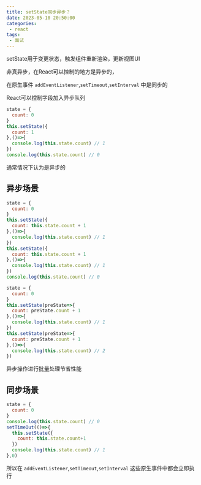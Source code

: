 ```yaml
---
title: setState同步异步？
date: 2023-05-10 20:50:00
categories:
 - react
tags:
 - 面试
---
```


setState用于变更状态，触发组件重新渲染，更新视图UI

非真异步，在React可以控制的地方是异步的，

在原生事件 `addEventListener`,`setTimeout`,`setInterval` 中是同步的

React可以控制字段加入异步队列

```js
state = {
  count: 0
}
this.setState({
  count: 1
},()=>{
  console.log(this.state.count) // 1
})
console.log(this.state.count) // 0
```
通常情况下认为是异步的

## 异步场景
```js
state = {
  count: 0
}
this.setState({
  count: this.state.count + 1
},()=>{
  console.log(this.state.count) // 1
})
this.setState({
  count: this.state.count + 1
},()=>{
  console.log(this.state.count) // 1
})
console.log(this.state.count) // 0
```

```js
state = {
  count: 0
}
this.setState(preState=>{
  count: preState.count + 1
},()=>{
  console.log(this.state.count) // 1
})
this.setState(preState=>{
  count: preState.count + 1
},()=>{
  console.log(this.state.count) // 2
})
```

异步操作进行批量处理节省性能

## 同步场景

```js
state = {
  count: 0
}
console.log(this.state.count) // 0
setTimeOut(()=>{
  this.setState({
    count: this.state.count+1
  })
  console.log(this.state.count) // 1
},0)
```

所以在 `addEventListener`,`setTimeout`,`setInterval` 这些原生事件中都会立即执行